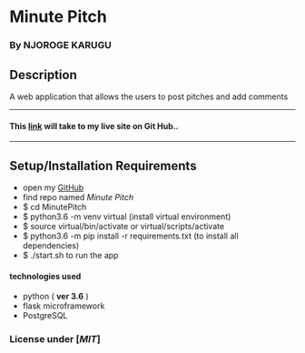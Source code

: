 # Minute Pitch

### By **NJOROGE KARUGU**

## Description
A web application that allows the users to post pitches and add comments 

---

#### This [link](https://github.com/6UK/Pitch) will take to my live site on Git Hub..

---

## Setup/Installation Requirements

* open my [GitHub](https://github.com/6UK/Pitch)
* find repo named *Minute Pitch*
* $ cd MinutePitch
* $ python3.6 -m venv virtual (install virtual environment)
* $ source virtual/bin/activate or virtual/scripts/activate
* $ python3.6 -m pip install -r requirements.txt (to install all dependencies)
* $ ./start.sh to run the app

#### technologies used 
* python ( **ver 3.6** )
* flask microframework
* PostgreSQL


### License under [***MIT***]

